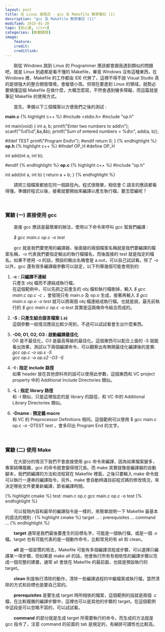 ```yaml
---
layout: post
title: 在 Linux 寫程式 - gcc 及 Makefile 教學筆記 (1)
description: "gcc 及 Makefile 教學筆記 (1)"
modified: 2015-01-20
tags: [初心者, c/c++]
categories: [軟體開發]
image:
    feature: 
    credit: 
    creditlink: 
---
```


　　剛從 Windows 跳到 Linux 的 Programmer 應該都會跟我遇到類似的問題吧，就是 Linux 到處都是看不懂的 Makefile，畢竟 Windows 沒有這種東西，在 Windows 裡，Makefile 的工作都由 IDE 代勞了，這裡不得不說 Visual Studio 真的是很強大的整合開發環境，會寵壞小孩。但現在要進到 Linux 的領域，就勢必要搞懂這個 Makefile 在做什麼，大概怎麼寫，不然會遇到蠻多障礙，而這篇就是筆記 Makefile 的使用方式。

<!--more-->

　　首先，準備以下三個檔案以方便我們之後的測試 :

**main.c**
{% highlight c++ %}
#include <stdio.h>
#include "op.h"

int main(void)
{
    int a, b;
    printf("Enter two numbers to add\n");
    scanf("%d%d",&a,&b);
    printf("Sum of entered numbers = %d\n", add(a, b));

#ifdef TEST
    printf("Program End\n");
#endif
    return 0;
}
{% endhighlight %}
**op.h**
{% highlight c++ %}
#ifndef OP_H
#define OP_H

int add(int a, int b);

#endif
{% endhighlight %}
**op.c**
{% highlight c++ %}
#include "op.h"

int add(int a, int b)
{
    return a + b;
}
{% endhighlight %}

　　請把三個檔案都放在同一個路徑內。程式很簡單，相信會 C 語言的應該都看得懂。準備好程式以後，接著就要開始來編譯以產生執行檔，要怎麼編呢？

　

### 實驗 (一) 直接使用 gcc

　　直接 gcc 應該是最簡單的辦法，使用以下命令來呼叫 gcc 幫我們編譯 :

　　*$ gcc main.c op.c -o test*

　　gcc 就是我們要使用的編譯器，後面接的兩個檔案名稱就是我們要編譯的檔案名稱，-o 代表我們要指定輸出的執行檔檔名，而後面接的 test 就是指定的檔名。如果不使用 -o 的話，預設的輸出名稱會是 a.out，可以自己試試看。除了 -o 以外，gcc 還有很多編譯器參數可以設定，以下列舉幾個可能會用到的:

1. **-c : 只編譯不連結**  
只產生 obj 檔而不連結成執行檔。  
在這個範例中，可以先把之前產生的 obj 檔和執行檔刪掉，輸入 *$ gcc main.c op.c -c* ，會發現只有 main.o 及 op.o 生成，接著再輸入 *$ gcc main.o op.o -o test* 就可以將兩個 obj 檔連結成執行檔。也就是說，最先前執行的 *$ gcc main.c op.c -o test* 其實是這兩條命令結合而成的。

2. **-S : 只產生組合語言檔案 (.s)**  
這個參數一般情況應該比較少用到，不過可以試試看會生出什麼東西。

3. **-O0, O1, O2, O3 : 啟動編譯最佳化**  
O0 是不最佳化，O3 是最高等級的最佳化。這個東西可以配合上面的 -S 就能看出效果，測試以下兩個編譯命令，可以觀察出有無開最佳化編譯後的差異:  
*gcc op.c -o op.s -S*  
*gcc op.c -o op.s2 -O3 -S*

4. **-I : 指定 include 路徑**  
如果 header 放在其他資料夾的話可以使用此參數，這個東西和 VC project property 中的 Additional Include Directories 類似。

5. **-L : 指定 library 路徑**  
和 -I 類似，只是這裡指定的是 library 的路徑，和 VC  中的 Additional Library Directories 類似。

6. **-Dname : 預定義 macro**  
和 VC 的 Preprocessor Definitions 相同。這個範例可以使用 $ gcc main.c op.c -o -DTEST test ，會多印出 Program End 的文字。

　

### 實驗 (二)  使用 Make

　　在大部分的情況下我們不會直接使用 gcc 命令來編譯，因為如果檔案變多，專案結構複雜，gcc 的命令就會變得很冗長。而 make 其實就像是編譯器的自動腳本，我們把編譯的方法和流程寫在 Makefile 裡面，之後只要輸入 make 命令就可以執行一連串的編譯指令，另外，make 會自動辨識目前程式碼的修改情況，來決定哪些文件要重新編譯，節省編譯時間。

{% highlight cmake %}
test: main.c op.c
	gcc main.c op.c -o test
{% endhighlight %}

　　可以發現內容和最早的編譯指令是一樣的，來簡單說明一下 Makefile 最基本的語法的規則 :
{% highlight cmake %}
target ... : prerequisites ...
	command
	...
{% endhighlight %}

　　**target** 通常是我們最後要產生的目標名字，可能是一個執行檔，或是一個 .o 檔。target 也有可能代表的是一個動作命令，比較常見的有 all 和 clean。

　　**all** 是一個習慣的用法，Makefile 可能有多個編譯流程或步驟，可以選擇只編譯某一項步驟，但如果是 make all 的話，他會執行所有有相依性的編譯步驟以完成一個完整的建置，通常 all 會放在 Makefile 的最前面，也就是預設執行的 target。

　　**clean** 則是執行清除的動作，清除一些編譯過程的中繼檔案或執行檔，當然清除的方式和目標也是要自己寫的。

　　**prerequisites** 是要生成 target 時所相依的檔案，這個範例的話就是兩個 .c 檔，在比較複雜的編譯步驟中，這裡也可以是其他的步驟的 target。在這個範例中這段是可以忽略不寫的，可以試試看。

　　**command** 的部分就是生成 target 所需要執行的命令，而生成的方法就是 gcc 指令了，注意 command 的前面的 tab 是規定的，有縮排可讀性也比較高。